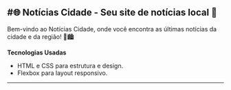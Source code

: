 #🌐 Notícias Cidade - Seu site de notícias local 📰
---
Bem-vindo ao Notícias Cidade, onde você encontra as últimas notícias da cidade e da região! 🚖🏙️

**Tecnologias Usadas**
- HTML e CSS para estrutura e design.
- Flexbox para layout responsivo.
-  ---
